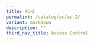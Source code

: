 ```yaml
---
title: AC᠆2
permalink: /catalog/ac/ac-2/
variant: markdown
description: ""
third_nav_title: Access Control
---
```

